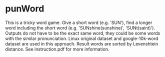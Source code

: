 # punWord
This is a tricky word game. Give a short word (e.g. 'SUN'), find a longer word including the short word (e.g. 'SUNshine(sunshine)', 'SUNt(saint)'). Outputs do not have to be the exact same word, they could be some words with the similar pronunciation. Linux original dataset and google-10k-word dataset are used in this approach. Result words are sorted by Levenshtein distance. See instruction.pdf for more information.
